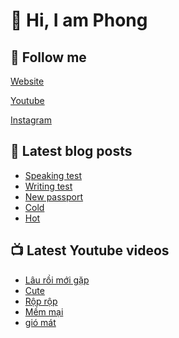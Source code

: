 # 👋 Hi, I am Phong

## 🔗 Follow me

[Website](https://phongever.xyz "Website")

[Youtube](https://www.youtube.com/@phongever "Youtube")

[Instagram](https://www.instagram.com/phongever "Instagram")

## 📝 Latest blog posts

<!-- BLOG-POST-LIST:START -->
- [Speaking test](https://phongever.xyz/blog/speaking-test/)
- [Writing test](https://phongever.xyz/blog/writing-test/)
- [New passport](https://phongever.xyz/blog/new-passport-1/)
- [Cold](https://phongever.xyz/blog/cold-4/)
- [Hot](https://phongever.xyz/blog/hot-3/)
<!-- BLOG-POST-LIST:END -->

## 📺 Latest Youtube videos

<!-- YOUTUBE-VIDEO-LIST:START -->
- [Lâu rồi mới gặp](https://www.youtube.com/watch?v=ti-WgV3k5VM)
- [Cute](https://www.youtube.com/watch?v=ZwWkmeFA8sk)
- [Rộp rộp](https://www.youtube.com/watch?v=8QK58Uu9FVs)
- [Mềm mại](https://www.youtube.com/watch?v=ESMpN_l7Ros)
- [gió mát](https://www.youtube.com/watch?v=GtJ3VchAlYE)
<!-- YOUTUBE-VIDEO-LIST:END -->
